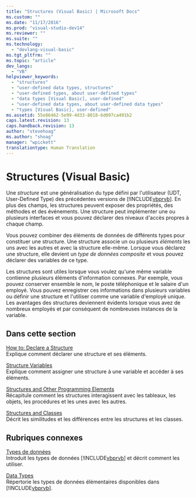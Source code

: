 ```yaml
---
title: "Structures (Visual Basic) | Microsoft Docs"
ms.custom: ""
ms.date: "11/17/2016"
ms.prod: "visual-studio-dev14"
ms.reviewer: ""
ms.suite: ""
ms.technology: 
  - "devlang-visual-basic"
ms.tgt_pltfrm: ""
ms.topic: "article"
dev_langs: 
  - "VB"
helpviewer_keywords: 
  - "structures"
  - "user-defined data types, structures"
  - "user-defined types, about user-defined types"
  - "data types [Visual Basic], user-defined"
  - "user-defined data types, about user-defined data types"
  - "types [Visual Basic], user-defined"
ms.assetid: 55e86462-5e99-4d33-8018-6d097ca491b2
caps.latest.revision: 13
caps.handback.revision: 13
author: "stevehoag"
ms.author: "shoag"
manager: "wpickett"
translationtype: Human Translation
---
```

# Structures (Visual Basic)
Une *structure* est une généralisation du type défini par l'utilisateur \(UDT, User\-Defined Type\) des précédentes versions de [!INCLUDE[vbprvb](../../../../csharp/programming-guide/concepts/linq/includes/vbprvb_md.md)].  En plus des champs, les structures peuvent exposer des propriétés, des méthodes et des événements.  Une structure peut implémenter une ou plusieurs interfaces et vous pouvez déclarer des niveaux d'accès propres à chaque champ.  
  
 Vous pouvez combiner des éléments de données de différents types pour constituer une structure.  Une structure associe un ou plusieurs *éléments* les uns avec les autres et avec la structure elle\-même.  Lorsque vous déclarez une structure, elle devient un *type de données composite* et vous pouvez déclarer des variables de ce type.  
  
 Les structures sont utiles lorsque vous voulez qu'une même variable contienne plusieurs éléments d'information connexes.  Par exemple, vous pouvez conserver ensemble le nom, le poste téléphonique et le salaire d'un employé.  Vous pouvez enregistrer ces informations dans plusieurs variables ou définir une structure et l'utiliser comme une variable d'employé unique.  Les avantages des structures deviennent évidents lorsque vous avez de nombreux employés et par conséquent de nombreuses instances de la variable.  
  
## Dans cette section  
 [How to: Declare a Structure](../../../../visual-basic/programming-guide/language-features/data-types/how-to-declare-a-structure.md)  
 Explique comment déclarer une structure et ses éléments.  
  
 [Structure Variables](../../../../visual-basic/programming-guide/language-features/data-types/structure-variables.md)  
 Explique comment assigner une structure à une variable et accéder à ses éléments.  
  
 [Structures and Other Programming Elements](../../../../visual-basic/programming-guide/language-features/data-types/structures-and-other-programming-elements.md)  
 Récapitule comment les structures interagissent avec les tableaux, les objets, les procédures et les unes avec les autres.  
  
 [Structures and Classes](../../../../visual-basic/programming-guide/language-features/data-types/structures-and-classes.md)  
 Décrit les similitudes et les différences entre les structures et les classes.  
  
## Rubriques connexes  
 [Types de données](../../../../visual-basic/programming-guide/language-features/data-types/index.md)  
 Introduit les types de données [!INCLUDE[vbprvb](../../../../csharp/programming-guide/concepts/linq/includes/vbprvb_md.md)] et décrit comment les utiliser.  
  
 [Data Types](../../../../visual-basic/language-reference/data-types/data-type-summary.md)  
 Répertorie les types de données élémentaires disponibles dans [!INCLUDE[vbprvb](../../../../csharp/programming-guide/concepts/linq/includes/vbprvb_md.md)].